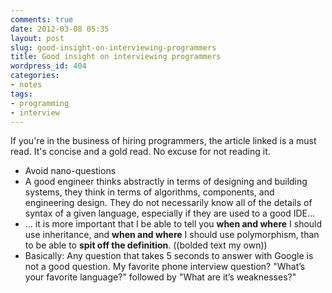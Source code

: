 ```yaml
---
comments: true
date: 2012-03-08 05:35
layout: post
slug: good-insight-on-interviewing-programmers
title: Good insight on interviewing programmers
wordpress_id: 404
categories:
- notes
tags:
- programming
- interview
---
```


If you're in the business of hiring programmers, the article linked is a must read. It's concise and a gold read. No excuse for not reading it.

+ Avoid nano-questions
+ A good engineer thinks abstractly in terms of designing and building systems, they think in terms of algorithms, components, and engineering design. They do not necessarily know all of the details of syntax of a given language, especially if they are used to a good IDE...
+ ... it is more important that I be able to tell you **when and where** I should use inheritance, and **when and where** I should use polymorphism, than to be able to **spit off the definition**. ((bolded text my own))
+ Basically: Any question that takes 5 seconds to answer with Google is not a good question. My favorite phone interview question? "What’s your favorite language?" followed by "What are it’s weaknesses?"